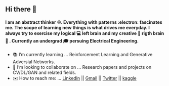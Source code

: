 ## Hi there 👋
#### I am an abstract thinker ♾️. Everything with patterns :electron: fascinates me. The scope of learning new things is what drives me everyday. I always try to exercise my logical 💻 left brain and my creative 📸 rigth brain :brain: . Currently an undergrad 🎓 persuing Electrical Engineering.

- 📚 I’m currently learning ... Reinforcement Learning and Generative Adversial Networks.
- 🤝 I’m looking to collaborate on ... Research papers and projects on CV/DL/GAN and related fields.
- ✉️ How to reach me: ... [Linkedin](https://www.linkedin.com/in/ashish-panda-475921143/) || [Gmail](mailto:ashishpanda.proff@gmail.com) || [Twitter](https://twitter.com/Ashindustry_007) || [kaggle](https://www.kaggle.com/ashishkumarpanda)

<!--
**Ashindustry007/Ashindustry007** is a ✨ _special_ ✨ repository because its `README.md` (this file) appears on your GitHub profile.

Here are some ideas to get you started:

- 🔭 I’m currently working on ...
- 🌱 I’m currently learning ...
- 👯 I’m looking to collaborate on ...
- 🤔 I’m looking for help with ...
- 💬 Ask me about ...
- 📫 How to reach me: ...
- 😄 Pronouns: ...
- ⚡ Fun fact: ...
-->

